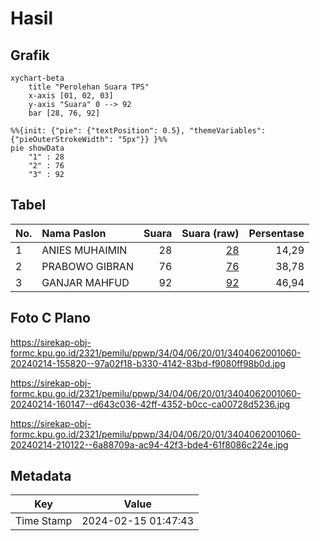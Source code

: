 # Hasil

## Grafik

```mermaid
xychart-beta
    title "Perolehan Suara TPS"
    x-axis [01, 02, 03]
    y-axis "Suara" 0 --> 92
    bar [28, 76, 92]
```

```mermaid
%%{init: {"pie": {"textPosition": 0.5}, "themeVariables": {"pieOuterStrokeWidth": "5px"}} }%%
pie showData
    "1" : 28
    "2" : 76
    "3" : 92
```

## Tabel

| No. | Nama Paslon    | Suara | Suara (raw) | Persentase |
|:--- |:-------------- | -----:| -----------:| ----------:|
| 1   | ANIES MUHAIMIN | 28    | [28][p-1]   | 14,29      |
| 2   | PRABOWO GIBRAN | 76    | [76][p-2]   | 38,78      |
| 3   | GANJAR MAHFUD  | 92    | [92][p-3]   | 46,94      |


[p-1]: https://github.com/gigit-pemilu/pemilu-2024-34-di-yogyakarta/blob/main/pilpres/hitung-suara/sub/34-di-yogyakarta/sub/04-sleman/sub/06-mlati/sub/2001-sinduadi/sub/060-tps/sub/paslon-1.txt
[p-2]: https://github.com/gigit-pemilu/pemilu-2024-34-di-yogyakarta/blob/main/pilpres/hitung-suara/sub/34-di-yogyakarta/sub/04-sleman/sub/06-mlati/sub/2001-sinduadi/sub/060-tps/sub/paslon-2.txt
[p-3]: https://github.com/gigit-pemilu/pemilu-2024-34-di-yogyakarta/blob/main/pilpres/hitung-suara/sub/34-di-yogyakarta/sub/04-sleman/sub/06-mlati/sub/2001-sinduadi/sub/060-tps/sub/paslon-3.txt

## Foto C Plano

https://sirekap-obj-formc.kpu.go.id/2321/pemilu/ppwp/34/04/06/20/01/3404062001060-20240214-155820--97a02f18-b330-4142-83bd-f9080ff98b0d.jpg

https://sirekap-obj-formc.kpu.go.id/2321/pemilu/ppwp/34/04/06/20/01/3404062001060-20240214-160147--d643c036-42ff-4352-b0cc-ca00728d5236.jpg

https://sirekap-obj-formc.kpu.go.id/2321/pemilu/ppwp/34/04/06/20/01/3404062001060-20240214-210122--6a88709a-ac94-42f3-bde4-61f8086c224e.jpg


## Metadata

| Key        | Value               |
| ---------- | ------------------- |
| Time Stamp | 2024-02-15 01:47:43 |



